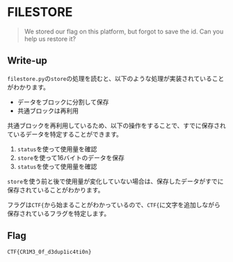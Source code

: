 # FILESTORE

> We stored our flag on this platform, but forgot to save the id. Can you help us restore it?

## Write-up

`filestore.py`の`store`の処理を読むと、以下のような処理が実装されていることがわかります。

- データをブロックに分割して保存
- 共通ブロックは再利用

共通ブロックを再利用しているため、以下の操作をすることで、すでに保存されているデータを特定することができます。

1. `status`を使って使用量を確認
2. `store`を使って16バイトのデータを保存
3. `status`を使って使用量を確認

`store`を使う前と後で使用量が変化していない場合は、保存したデータがすでに保存されていることがわかります。

フラグは`CTF{`から始まることがわかっているので、`CTF{`に文字を追加しながら保存されているフラグを特定します。


## Flag

`CTF{CR1M3_0f_d3dup1ic4ti0n}`
